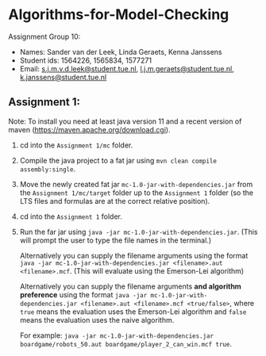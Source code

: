 # Algorithms-for-Model-Checking
Assignment Group 10:
- Names:         Sander van der Leek, Linda Geraets, Kenna Janssens
- Student ids:   1564226, 1565834, 1577271
- Email:        s.j.m.v.d.leek@student.tue.nl, l.j.m.geraets@student.tue.nl, k.janssens@student.tue.nl

## Assignment 1:
Note: To install you need at least java version 11 and a recent version of maven (https://maven.apache.org/download.cgi).

1. cd into the `Assignment 1/mc` folder.
1. Compile the java project to a fat jar using `mvn clean compile assembly:single`.
1. Move the newly created fat jar `mc-1.0-jar-with-dependencies.jar` from the `Assignment 1/mc/target` folder up to the `Assignment 1` folder (so the LTS files and formulas are at the correct relative position).
1. cd into the `Assignment 1` folder.
1. Run the far jar using `java -jar mc-1.0-jar-with-dependencies.jar`. (This will prompt the user to type the file names in the terminal.)

    Alternatively you can supply the filename arguments using the format `java -jar mc-1.0-jar-with-dependencies.jar <filename>.aut <filename>.mcf`. (This will evaluate using the Emerson-Lei algorithm)

    Alternatively you can supply the filename arguments **and algorithm preference** using the format `java -jar mc-1.0-jar-with-dependencies.jar <filename>.aut <filename>.mcf <true/false>`, where `true` means the evaluation uses the Emerson-Lei algorithm and `false` means the evaluation uses the naive algorithm.

    For example: `java -jar mc-1.0-jar-with-dependencies.jar boardgame/robots_50.aut boardgame/player_2_can_win.mcf true`.